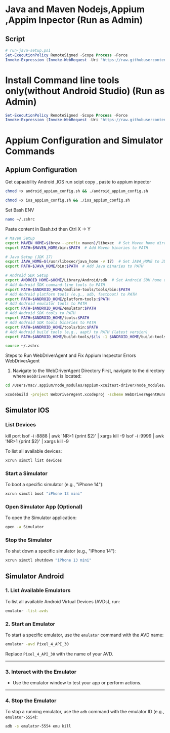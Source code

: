 

# Java and Maven Nodejs,Appium ,Appim Inpector (Run as Admin)

##  Script

```powershell
# run-java-setup.ps1
Set-ExecutionPolicy RemoteSigned -Scope Process -Force
Invoke-Expression (Invoke-WebRequest -Uri "https://raw.githubusercontent.com/testervippro/java-mvn/main/java-base-setup.ps1" -UseBasicParsing).Content
```

# Install Command line tools only(without Android Studio)  (Run as Admin)
```powershell
Set-ExecutionPolicy RemoteSigned -Scope Process -Force
Invoke-Expression (Invoke-WebRequest -Uri "https://raw.githubusercontent.com/testervippro/java-mvn/main/android-cmd-tools.ps1" -UseBasicParsing).Content
```



# Appium Configuration and Simulator Commands

##  Appium Configuration

Get capaability Android ,IOS run scipt copy , paste to appium inpector


```bash
chmod +x android_appium_config.sh && ./android_appium_config.sh
```


```bash
chmod +x ios_appium_config.sh && ./ios_appium_config.sh
```
Set Bash ENV
```bash
nano ~/.zshrc
```
Paste content in Bash.txt then Ctrl X -> Y 
```bash
# Maven Setup
export MAVEN_HOME=$(brew --prefix maven)/libexec  # Set Maven home directory
export PATH=$MAVEN_HOME/bin:$PATH  # Add Maven binaries to PATH

# Java Setup (JDK 17)
export JAVA_HOME=$(/usr/libexec/java_home -v 17)  # Set JAVA_HOME to JDK 17
export PATH=$JAVA_HOME/bin:$PATH  # Add Java binaries to PATH

# Android SDK Setup
export ANDROID_HOME=$HOME/Library/Android/sdk  # Set Android SDK home directory
# Add Android SDK command-line tools to PATH
export PATH=$ANDROID_HOME/cmdline-tools/tools/bin:$PATH
# Add Android platform tools (e.g., adb, fastboot) to PATH
export PATH=$ANDROID_HOME/platform-tools:$PATH
# Add Android emulator tools to PATH
export PATH=$ANDROID_HOME/emulator:$PATH
# Add Android SDK tools to PATH
export PATH=$ANDROID_HOME/tools:$PATH
# Add Android SDK tools binaries to PATH
export PATH=$ANDROID_HOME/tools/bin:$PATH
# Add Android build tools (e.g., aapt) to PATH (latest version)
export PATH=$ANDROID_HOME/build-tools/$(ls -1 $ANDROID_HOME/build-tools | sort -V | tail -n 1):$PATH
```
```bash
source ~/.zshrc
```

Steps to Run WebDriverAgent and Fix Appium Inspector Errors WebDriverAgent

1. Navigate to the WebDriverAgent Directory
First, navigate to the directory where `WebDriverAgent` is located:

```bash
cd /Users/mac/.appium/node_modules/appium-xcuitest-driver/node_modules/appium-webdriveragent
```

```bash
xcodebuild -project WebDriverAgent.xcodeproj -scheme WebDriverAgentRunner -destination "id=38AEB073-1BAF-4158-A7DE-43F5F1132595" -derivedDataPath /tmp/WebDriverAgentBuild clean test -allowProvisioningUpdates

```

## Simulator  IOS

### List Devices

kill port 
lsof -i :8888 | awk 'NR>1 {print $2}' | xargs kill -9
lsof -i :9999 | awk 'NR>1 {print $2}' | xargs kill -9


To list all available devices:

```bash
xcrun simctl list devices
```

### Start a Simulator

To boot a specific simulator (e.g., "iPhone 14"):

```bash
xcrun simctl boot "iPhone 13 mini"
```

### Open Simulator App (Optional)

To open the Simulator application:

```bash
open -a Simulator
```

### Stop the Simulator

To shut down a specific simulator (e.g., "iPhone 14"):

```bash
xcrun simctl shutdown "iPhone 13 mini"
```



## Simulator  Android

### 1. List Available Emulators

To list all available Android Virtual Devices (AVDs), run:

```bash
emulator -list-avds
```



### 2. Start an Emulator

To start a specific emulator, use the `emulator` command with the AVD name:

```bash
emulator -avd Pixel_4_API_30
```

Replace `Pixel_4_API_30` with the name of your AVD.

---

### 3. Interact with the Emulator

- Use the emulator window to test your app or perform actions.

---

### 4. Stop the Emulator

To stop a running emulator, use the `adb` command with the emulator ID (e.g., `emulator-5554`):

```bash
adb -s emulator-5554 emu kill
```

